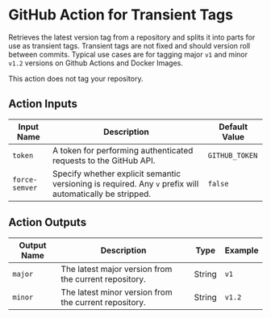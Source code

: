 # GitHub Action for Transient Tags

Retrieves the latest version tag from a repository and splits it into parts for use as transient tags. Transient tags are not fixed and should version roll between commits. Typical use cases are for tagging major `v1` and minor `v1.2` versions on Github Actions and Docker Images.

This action does not tag your repository.

## Action Inputs

| Input Name     | Description                                                                                              | Default Value  |
| -------------- | -------------------------------------------------------------------------------------------------------- | -------------- |
| `token`        | A token for performing authenticated requests to the GitHub API.                                         | `GITHUB_TOKEN` |
| `force-semver` | Specify whether explicit semantic versioning is required. Any `v` prefix will automatically be stripped. | `false`        |

## Action Outputs

| Output Name | Description                                              | Type   | Example  |
| ----------- | -------------------------------------------------------- | ------ | -------- |
| `major`     | The latest major version from the current repository.    | String | `v1`     |
| `minor`     | The latest minor version from the current repository.    | String | `v1.2`   |
